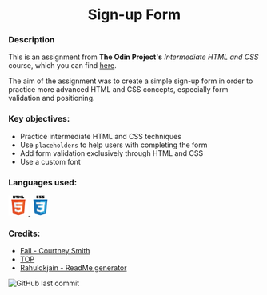 <h1 align="center">Sign-up Form</h1>

<h3 align="left">Description</h3>
<p align="left"> This is an assignment from <strong>The Odin Project's</strong> <em>Intermediate HTML and CSS</em> course, which you can find <a href="https://www.theodinproject.com/lessons/node-path-intermediate-html-and-css-sign-up-form">here</a>.
</p>

The aim of the assignment was to create a simple sign-up form in order to practice more advanced HTML and CSS concepts, especially form validation and positioning.

<h3 align="left">Key objectives:</h3>

* Practice intermediate HTML and CSS techniques
* Use `placeholders` to help users with completing the form
* Add form validation exclusively through HTML and CSS
* Use a custom font

<!-- <h3 align="left">Biggest challenges</h3>
<ul>
  <li>
</ul> -->

<!-- <h3 align="left">Result</h3> -->

<h3 align="left">Languages used:</h3>
<p align="left"> <a href="https://www.w3.org/html/" target="_blank" rel="noreferrer"> <img src="https://raw.githubusercontent.com/devicons/devicon/master/icons/html5/html5-original-wordmark.svg" alt="html5" width="40" height="40"/> </a>
<a href="https://www.w3schools.com/css/" target="_blank" rel="noreferrer"> <img src="https://raw.githubusercontent.com/devicons/devicon/master/icons/css3/css3-original-wordmark.svg" alt="css3" width="40" height="40"/> </a>
</p>

<h3 align="left">Credits:</h3>

* <a href="https://unsplash.com/photos/__v1kJCxhnI">Fall - Courtney Smith</a>
* <a href="https://www.theodinproject.com/about">TOP</a>
* <a href="https://rahuldkjain.github.io/gh-profile-readme-generator/">Rahuldkjain - ReadMe generator</a>


<img alt="GitHub last commit" src="https://img.shields.io/github/last-commit/stef44n/sign-up-form?label=latest%20update&logo=github&style=for-the-badge">